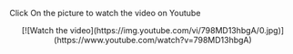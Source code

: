 Click On the picture to watch the video on Youtube



<div align="center">
    [![Watch the video](https://img.youtube.com/vi/798MD13hbgA/0.jpg)](https://www.youtube.com/watch?v=798MD13hbgA)
</div>

